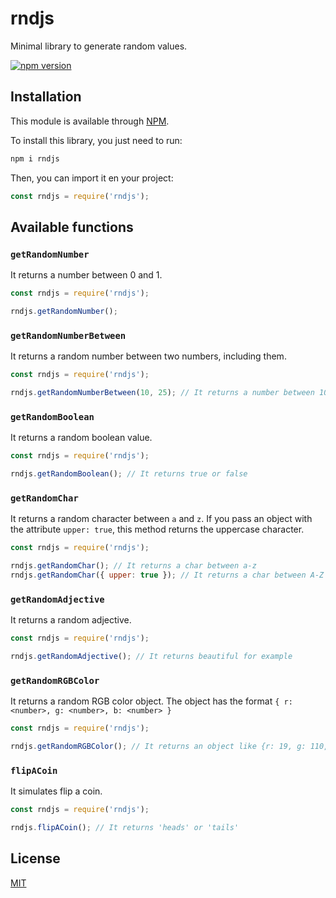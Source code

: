 # rndjs
Minimal library to generate random values.

[![npm version](https://badge.fury.io/js/rndjs.svg)](//npmjs.com/package/rndjs)

## Installation
This module is available through [NPM](https://www.npmjs.com/).

To install this library, you just need to run:
```bash
npm i rndjs
```

Then, you can import it en your project:
```js
const rndjs = require('rndjs');
```

## Available functions
### `getRandomNumber`
It returns a number between 0 and 1.
```js
const rndjs = require('rndjs');

rndjs.getRandomNumber();
```

### `getRandomNumberBetween`
It returns a random number between two numbers, including them.
```js
const rndjs = require('rndjs');

rndjs.getRandomNumberBetween(10, 25); // It returns a number between 10 and 25
```

### `getRandomBoolean`
It returns a random boolean value.
```js
const rndjs = require('rndjs');

rndjs.getRandomBoolean(); // It returns true or false
```

### `getRandomChar`
It returns a random character between `a` and `z`. If you pass an object with the attribute `upper: true`, this method returns the uppercase character.
```js
const rndjs = require('rndjs');

rndjs.getRandomChar(); // It returns a char between a-z
rndjs.getRandomChar({ upper: true }); // It returns a char between A-Z
```

### `getRandomAdjective`
It returns a random adjective.
```js
const rndjs = require('rndjs');

rndjs.getRandomAdjective(); // It returns beautiful for example
```

### `getRandomRGBColor`
It returns a random RGB color object. The object has the format `{ r: <number>, g: <number>, b: <number> }`
```js
const rndjs = require('rndjs');

rndjs.getRandomRGBColor(); // It returns an object like {r: 19, g: 110, b: 166}
```

### `flipACoin`
It simulates flip a coin.
```js
const rndjs = require('rndjs');

rndjs.flipACoin(); // It returns 'heads' or 'tails'
```

## License
[MIT](https://github.com/vcgtz/rndjs/blob/main/LICENSE)
